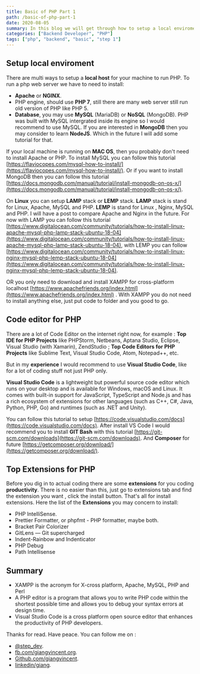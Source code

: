```yaml
---
title: Basic of PHP Part 1
path: /basic-of-php-part-1
date: 2020-08-05
summary: In this blog we will get through how to setup a local enviroment in your local machine such as a desktop computer or a latop. After that you much choose a Code Editor to start to programming your first project.
categories: ["Backend Developer", "PHP"]
tags: ["php", "backend", "basic", "step 1"]
---
```


## Setup local enviroment

There are multi ways to setup a **local host** for your machine to run PHP. To run a php web server we have to need to install:

- **Apache** or **NGINX**.
- PHP engine, should use **PHP 7**, still there are many web server still run old version of PHP like PHP 5.
- **Database**, you may use **MySQL** (MariaDB) or **NoSQL** (MongoDB). PHP was built with MySQL intergrated inside its engine so I would recommend to use MySQL. If you are interested in **MongoDB** then you may consider to learn **NodeJS**. Which in the future I will add some tutorial for that.

If your local machine is running on **MAC OS**, then you probably don't need to install Apache or PHP. To install MySQL you can follow this tutorial [https://flaviocopes.com/mysql-how-to-install/](https://flaviocopes.com/mysql-how-to-install/). Or if you want to install MongoDB then you can follow this tutorial [https://docs.mongodb.com/manual/tutorial/install-mongodb-on-os-x/](https://docs.mongodb.com/manual/tutorial/install-mongodb-on-os-x/).

On **Linux** you can setup **LAMP** stack or **LEMP** stack. **LAMP** stack is stand for Linux, Apache, MySQL and PHP. **LEMP** is stand for Linux , Nginx, MySQL and PHP. I will have a post to compare Apache and Nginx in the future. For now with LAMP you can follow this tutorial [https://www.digitalocean.com/community/tutorials/how-to-install-linux-apache-mysql-php-lamp-stack-ubuntu-18-04](https://www.digitalocean.com/community/tutorials/how-to-install-linux-apache-mysql-php-lamp-stack-ubuntu-18-04), with LEMP you can follow [https://www.digitalocean.com/community/tutorials/how-to-install-linux-nginx-mysql-php-lemp-stack-ubuntu-18-04](https://www.digitalocean.com/community/tutorials/how-to-install-linux-nginx-mysql-php-lemp-stack-ubuntu-18-04).

OR you only need to download and install XAMPP for cross-platform localhost [https://www.apachefriends.org/index.html](https://www.apachefriends.org/index.html) . With XAMPP you do not need to install anything else, just put code to folder and you good to go.

## Code editor for PHP

There are a lot of Code Editor on the internet right now, for example : **Top IDE for PHP Projects** like PHPStorm, Netbeans, Aptana Studio, Eclipse, Visual Studio (with Xamarin), ZendStudio ; **Top Code Editors for PHP Projects** like Sublime Text, Visual Studio Code, Atom, Notepad++, etc.

But in my **experience** I would recommend to use **Visual Studio Code**, like for a lot of coding stuff not just PHP only.

**Visual Studio Code** is a lightweight but powerful source code editor which runs on your desktop and is available for Windows, macOS and Linux. It comes with built-in support for JavaScript, TypeScript and Node.js and has a rich ecosystem of extensions for other languages (such as C++, C#, Java, Python, PHP, Go) and runtimes (such as .NET and Unity).

You can follow this tutorial to setup [https://code.visualstudio.com/docs](https://code.visualstudio.com/docs).
After install VS Code I would recommend you to install **GIT Bash** with this tutorial [https://git-scm.com/downloads](https://git-scm.com/downloads).
And **Composer** for future [https://getcomposer.org/download/](https://getcomposer.org/download/).

## Top Extensions for PHP

Before you dig in to actual coding there are some **extensions** for you coding **productivity**. There is no easier than this, just go to extensions tab and find the extension you want , click the install button. That's all for install extensions. Here the list of the **Extensions** you may concern to install:

- PHP IntelliSense.
- Prettier Formatter, or phpfmt - PHP formatter, maybe both.
- Bracket Pair Colorizer
- GitLens — Git supercharged
- Indent-Rainbow and Indenticator
- PHP Debug
- Path Intellisense

## Summary

- XAMPP is the acronym for X-cross platform, Apache, MySQL, PHP and Perl
- A PHP editor is a program that allows you to write PHP code within the shortest possible time and allows you to debug your syntax errors at design time.
- Visual Studio Code is a cross platform open source editor that enhances the productivity of PHP developers.

Thanks for read. Have peace.
You can follow me on :

- [@step_dev](https://twitter.com/step_dev).
- [fb.com/giangvincent.org](https://www.facebook.com/giangvincent.org/).
- [Github.com/giangvincent](https://github.com/giangvincent).
- [linkedin/giang](https://www.linkedin.com/in/giang-do-linh-88b034131/).
